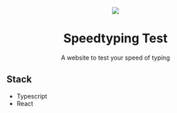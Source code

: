 <div align="center">
    <img src="#"/>
    <h1>Speedtyping Test</h1>
    <p>A website to test your speed of typing</p>
</div>

## Stack
- Typescript
- React
